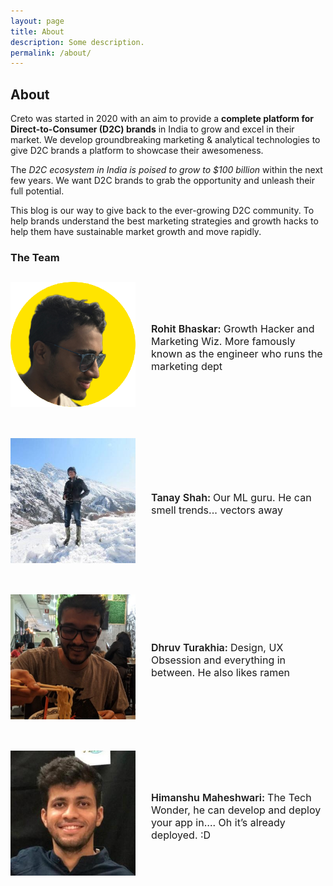 ```yaml
---
layout: page
title: About
description: Some description.
permalink: /about/
---
```


<!-- <img class="img-rounded" src="/assets/img/uploads/profile.png" alt="Thiago Rossener" width="200"> -->

## About

Creto was started in 2020 with an aim to provide a **complete platform for Direct-to-Consumer (D2C) brands** in India to grow and excel in their market.
We develop groundbreaking marketing & analytical technologies to give D2C brands a platform to showcase their awesomeness.

The *D2C ecosystem in India is poised to grow to $100 billion* within the next few years. We want D2C brands to grab the opportunity and unleash their full potential. 

This blog is our way to give back to the ever-growing D2C community. To help brands understand the best marketing strategies and growth hacks to help them have sustainable market growth and move rapidly.

### The Team

<div class="post-content" style="margin: 1.8125rem auto 0; max-width: 50rem;">
  <div style="display: flex; justify-content: space-between; margin-bottom: 40px;">
    <img class="img-rounded" src="/assets/img/uploads/author_rohit.png" title="Rohit Bhaskar" width="200px" height="200px" style="margin-bottom: 10px; max-width: 200px; margin-right: 25px;">
    <p style="align-self: center; font-size: 16px; text-align: left; margin-left: 0px"><span style="font-weight: 600;">Rohit Bhaskar: </span>Growth Hacker and Marketing Wiz. More famously known as the engineer who runs the marketing dept</p>
  </div>

  <div style="display: flex; justify-content: space-between; margin-bottom: 40px">
    <img class="img-rounded" src="/assets/img/uploads/author_tanay.jpg" title="Tanay Shah" width="200px" height="200px" style="margin-bottom: 10px; max-width: 200px; margin-right: 25px; margin-left: 0px">
    <p style="align-self: center; font-size: 16px; text-align: left; margin-left: 0px"><span style="font-weight: 600;">Tanay Shah: </span>Our ML guru. He can smell trends... vectors away</p>
  </div>

  <div style="display: flex; justify-content: space-between; margin-bottom: 40px">
    <img class="img-rounded" src="/assets/img/uploads/author_dhruv.jpg" title="Dhruv Turakhia" width="200px" height="200px" style="margin-bottom: 10px; max-width: 200px; margin-right: 25px;">
    <p style="align-self: center; font-size: 16px; text-align: left; margin-left: 0px"><span style="font-weight: 600;">Dhruv Turakhia: </span>Design, UX Obsession and everything in between. He also likes ramen</p>
  </div>

  <div style="display: flex; justify-content: space-between; margin-bottom: 40px">
    <img class="img-rounded" src="/assets/img/uploads/author_himanshu.jpg" title="Dhruv Turakhia" width="200px" height="200px" style="margin-bottom: 10px; max-width: 200px; margin-right: 25px;">
    <p style="align-self: center; font-size: 16px; text-align: left; margin-left: 0px"><span style="font-weight: 600;">Himanshu Maheshwari: </span>The Tech Wonder, he can develop and deploy your app in…. Oh it’s already deployed. :D
    </p>
  </div>
</div>
